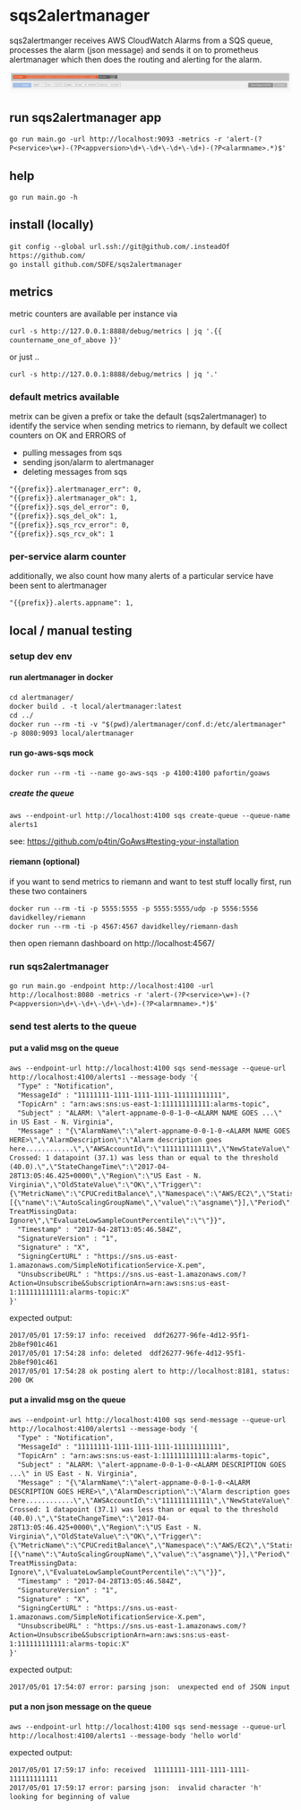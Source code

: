 # sqs2alertmanager

sqs2alertmanger receives AWS CloudWatch Alarms from a SQS queue, processes the alarm (json message) and sends it on to prometheus alertmanager which then does
the routing and alerting for the alarm.

![example_alert.png](screenshots/example_alert.png)

## run sqs2alertmanager app

```
go run main.go -url http://localhost:9093 -metrics -r 'alert-(?P<service>\w+)-(?P<appversion>\d+\-\d+\-\d+\-\d+)-(?P<alarmname>.*)$'
```

## help

```
go run main.go -h
```

## install (locally)

```
git config --global url.ssh://git@github.com/.insteadOf https://github.com/
go install github.com/SDFE/sqs2alertmanager
```

## metrics

metric counters are available per instance via

```
curl -s http://127.0.0.1:8888/debug/metrics | jq '.{{ countername_one_of_above }}'
```

or just ..

```
curl -s http://127.0.0.1:8888/debug/metrics | jq '.'
```

### default metrics available

metrix can be given a prefix or take the default (sqs2alertmanager) to identify the service when sending metrics to riemann, by default we collect counters on OK and ERRORS of
- pulling messages from sqs
- sending json/alarm to alertmanager
- deleting messages from sqs

```
"{{prefix}}.alertmanager_err": 0,
"{{prefix}}.alertmanager_ok": 1,
"{{prefix}}.sqs_del_error": 0,
"{{prefix}}.sqs_del_ok": 1,
"{{prefix}}.sqs_rcv_error": 0,
"{{prefix}}.sqs_rcv_ok": 1
```

### per-service alarm counter

additionally, we also count how many alerts of a particular service have been sent to alertmanager

```
"{{prefix}}.alerts.appname": 1,
```

## local / manual testing

### setup dev env

#### run alertmanager in docker

```
cd alertmanager/
docker build . -t local/alertmanager:latest
cd ../
docker run --rm -ti -v "$(pwd)/alertmanager/conf.d:/etc/alertmanager" -p 8080:9093 local/alertmanager
```

#### run go-aws-sqs mock

```
docker run --rm -ti --name go-aws-sqs -p 4100:4100 pafortin/goaws
```

##### create the queue

```
aws --endpoint-url http://localhost:4100 sqs create-queue --queue-name alerts1
```

see: https://github.com/p4tin/GoAws#testing-your-installation

#### riemann (optional)

if you want to send metrics to riemann and want to test stuff locally first, run these two containers

```
docker run --rm -ti -p 5555:5555 -p 5555:5555/udp -p 5556:5556 davidkelley/riemann
docker run --rm -ti -p 4567:4567 davidkelley/riemann-dash
```

then open riemann dashboard on http://localhost:4567/

### run sqs2alertmanager

```
go run main.go -endpoint http://localhost:4100 -url http://localhost:8080 -metrics -r 'alert-(?P<service>\w+)-(?P<appversion>\d+\-\d+\-\d+\-\d+)-(?P<alarmname>.*)$'
```

### send test alerts to the queue
#### put a valid msg on the queue

```
aws --endpoint-url http://localhost:4100 sqs send-message --queue-url http://localhost:4100/alerts1 --message-body '{
  "Type" : "Notification",
  "MessageId" : "11111111-1111-1111-1111-111111111111",
  "TopicArn" : "arn:aws:sns:us-east-1:111111111111:alarms-topic",
  "Subject" : "ALARM: \"alert-appname-0-0-1-0-<ALARM NAME GOES ...\" in US East - N. Virginia",
  "Message" : "{\"AlarmName\":\"alert-appname-0-0-1-0-<ALARM NAME GOES HERE>\",\"AlarmDescription\":\"Alarm description goes here............\",\"AWSAccountId\":\"111111111111\",\"NewStateValue\":\"ALARM\",\"NewStateReason\":\"Threshold Crossed: 1 datapoint (37.1) was less than or equal to the threshold (40.0).\",\"StateChangeTime\":\"2017-04-28T13:05:46.425+0000\",\"Region\":\"US East - N. Virginia\",\"OldStateValue\":\"OK\",\"Trigger\":{\"MetricName\":\"CPUCreditBalance\",\"Namespace\":\"AWS/EC2\",\"StatisticType\":\"Statistic\",\"Statistic\":\"SUM\",\"Unit\":null,\"Dimensions\":[{\"name\":\"AutoScalingGroupName\",\"value\":\"asgname\"}],\"Period\":60,\"EvaluationPeriods\":1,\"ComparisonOperator\":\"LessThanOrEqualToThreshold\",\"Threshold\":40.0,\"TreatMissingData\":\"- TreatMissingData: Ignore\",\"EvaluateLowSampleCountPercentile\":\"\"}}",
  "Timestamp" : "2017-04-28T13:05:46.584Z",
  "SignatureVersion" : "1",
  "Signature" : "X",
  "SigningCertURL" : "https://sns.us-east-1.amazonaws.com/SimpleNotificationService-X.pem",
  "UnsubscribeURL" : "https://sns.us-east-1.amazonaws.com/?Action=Unsubscribe&SubscriptionArn=arn:aws:sns:us-east-1:111111111111:alarms-topic:X"
}'
```

expected output:

```
2017/05/01 17:59:17 info: received  ddf26277-96fe-4d12-95f1-2b8ef901c461
2017/05/01 17:54:28 info: deleted  ddf26277-96fe-4d12-95f1-2b8ef901c461
2017/05/01 17:54:28 ok posting alert to http://localhost:8181, status: 200 OK
```

#### put a invalid msg on the queue

```
aws --endpoint-url http://localhost:4100 sqs send-message --queue-url http://localhost:4100/alerts1 --message-body '{
  "Type" : "Notification",
  "MessageId" : "11111111-1111-1111-1111-111111111111",
  "TopicArn" : "arn:aws:sns:us-east-1:111111111111:alarms-topic",
  "Subject" : "ALARM: \"alert-appname-0-0-1-0-<ALARM DESCRIPTION GOES ...\" in US East - N. Virginia",
  "Message" : "{\"AlarmName\":\"alert-appname-0-0-1-0-<ALARM DESCRIPTION GOES HERE>\",\"AlarmDescription\":\"Alarm description goes here............\",\"AWSAccountId\":\"111111111111\",\"NewStateValue\":\"ALARM\",\"NewStateReason\":\"Threshold Crossed: 1 datapoint (37.1) was less than or equal to the threshold (40.0).\",\"StateChangeTime\":\"2017-04-28T13:05:46.425+0000\",\"Region\":\"US East - N. Virginia\",\"OldStateValue\":\"OK\",\"Trigger\":{\"MetricName\":\"CPUCreditBalance\",\"Namespace\":\"AWS/EC2\",\"StatisticType\":\"Statistic\",\"Statistic\":\"SUM\",\"Unit\":null,\"Dimensions\":[{\"name\":\"AutoScalingGroupName\",\"value\":\"asgname\"}],\"Period\":60,\"EvaluationPeriods\":1,\"ComparisonOperator\":\"LessThanOrEqualToThreshold\",\"Threshold\":40.0,\"TreatMissingData\":\"- TreatMissingData: Ignore\",\"EvaluateLowSampleCountPercentile\":\"\"}}",
  "Timestamp" : "2017-04-28T13:05:46.584Z",
  "SignatureVersion" : "1",
  "Signature" : "X",
  "SigningCertURL" : "https://sns.us-east-1.amazonaws.com/SimpleNotificationService-X.pem",
  "UnsubscribeURL" : "https://sns.us-east-1.amazonaws.com/?Action=Unsubscribe&SubscriptionArn=arn:aws:sns:us-east-1:111111111111:alarms-topic:X"
}'
```

expected output:

```
2017/05/01 17:54:07 error: parsing json:  unexpected end of JSON input
```

#### put a non json message on the queue

```
aws --endpoint-url http://localhost:4100 sqs send-message --queue-url http://localhost:4100/alerts1 --message-body 'hello world'
```

expected output:

```
2017/05/01 17:59:17 info: received  11111111-1111-1111-1111-111111111111
2017/05/01 17:59:17 error: parsing json:  invalid character 'h' looking for beginning of value
```